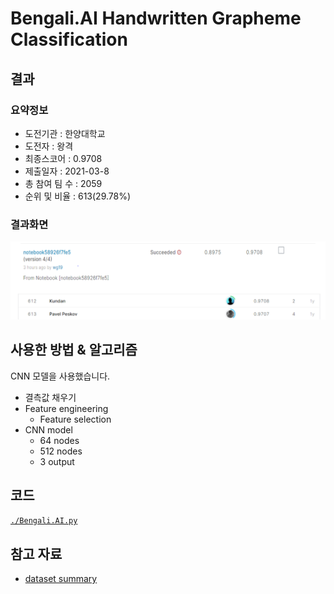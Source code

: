 # Bengali.AI Handwritten Grapheme Classification

## 결과

### 요약정보

- 도전기관 : 한양대학교
- 도전자 : 왕격
- 최종스코어 : 0.9708
- 제출일자 : 2021-03-8
- 총 참여 팀 수 : 2059
- 순위 및 비율 : 613(29.78%)

### 결과화면

![leaderboard](./img/leaderboard.png)

## 사용한 방법 & 알고리즘

CNN 모델을 사용했습니다.

- 결측값 채우기
- Feature engineering
  - Feature selection
- CNN model
  - 64 nodes
  - 512 nodes
  - 3 output

## 코드

[`./Bengali.AI.py`](./Bengali.AI.py)

## 참고 자료

- [dataset summary](https://arxiv.org/abs/2010.00170)
